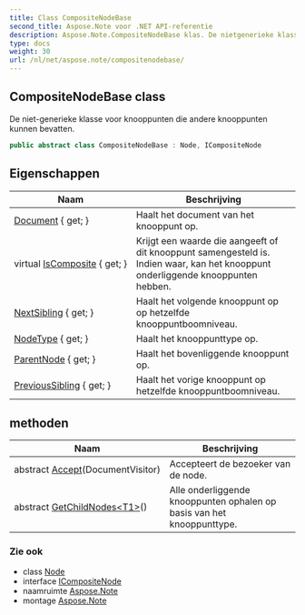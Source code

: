 ```yaml
---
title: Class CompositeNodeBase
second_title: Aspose.Note voor .NET API-referentie
description: Aspose.Note.CompositeNodeBase klas. De nietgenerieke klasse voor knooppunten die andere knooppunten kunnen bevatten.
type: docs
weight: 30
url: /nl/net/aspose.note/compositenodebase/
---
```

## CompositeNodeBase class

De niet-generieke klasse voor knooppunten die andere knooppunten kunnen bevatten.

```csharp
public abstract class CompositeNodeBase : Node, ICompositeNode
```

## Eigenschappen

| Naam | Beschrijving |
| --- | --- |
| [Document](../../aspose.note/node/document/) { get; } | Haalt het document van het knooppunt op. |
| virtual [IsComposite](../../aspose.note/node/iscomposite/) { get; } | Krijgt een waarde die aangeeft of dit knooppunt samengesteld is. Indien waar, kan het knooppunt onderliggende knooppunten hebben. |
| [NextSibling](../../aspose.note/node/nextsibling/) { get; } | Haalt het volgende knooppunt op op hetzelfde knooppuntboomniveau. |
| [NodeType](../../aspose.note/node/nodetype/) { get; } | Haalt het knooppunttype op. |
| [ParentNode](../../aspose.note/node/parentnode/) { get; } | Haalt het bovenliggende knooppunt op. |
| [PreviousSibling](../../aspose.note/node/previoussibling/) { get; } | Haalt het vorige knooppunt op hetzelfde knooppuntboomniveau. |

## methoden

| Naam | Beschrijving |
| --- | --- |
| abstract [Accept](../../aspose.note/node/accept/)(DocumentVisitor) | Accepteert de bezoeker van de node. |
| abstract [GetChildNodes&lt;T1&gt;](../../aspose.note/compositenodebase/getchildnodes/#getchildnodes_1)() | Alle onderliggende knooppunten ophalen op basis van het knooppunttype. |

### Zie ook

* class [Node](../node/)
* interface [ICompositeNode](../icompositenode/)
* naamruimte [Aspose.Note](../../aspose.note/)
* montage [Aspose.Note](../../)


